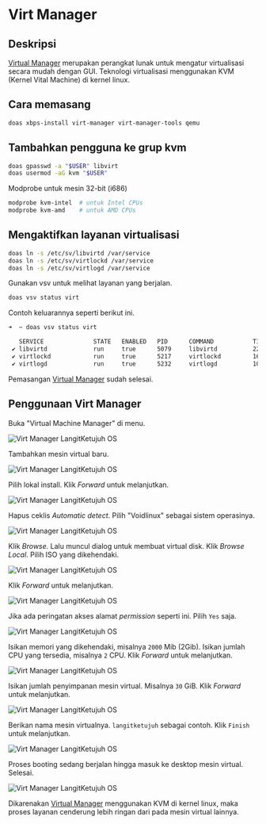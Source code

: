 # Virt Manager

## Deskripsi

[Virtual Manager] merupakan perangkat lunak untuk mengatur virtualisasi secara mudah dengan GUI. Teknologi virtualisasi menggunakan KVM (Kernel Vital Machine) di kernel linux.

## Cara memasang

```sh
doas xbps-install virt-manager virt-manager-tools qemu
```

## Tambahkan pengguna ke grup kvm

```sh
doas gpasswd -a "$USER" libvirt
doas usermod -aG kvm "$USER"
```

Modprobe untuk mesin 32-bit (i686)

```sh
modprobe kvm-intel  # untuk Intel CPUs
modprobe kvm-amd    # untuk AMD CPUs
```

## Mengaktifkan layanan virtualisasi

```sh
doas ln -s /etc/sv/libvirtd /var/service
doas ln -s /etc/sv/virtlockd /var/service
doas ln -s /etc/sv/virtlogd /var/service
```

Gunakan vsv untuk melihat layanan yang berjalan.

```sh
doas vsv status virt
```

Contoh keluarannya seperti berikut ini.

```sh
➜  ~ doas vsv status virt

   SERVICE              STATE   ENABLED   PID      COMMAND           TIME
 ✔ libvirtd             run     true      5079     libvirtd          22 seconds
 ✔ virtlockd            run     true      5217     virtlockd         16 seconds
 ✔ virtlogd             run     true      5232     virtlogd          10 seconds
```

Pemasangan [Virtual Manager] sudah selesai.

## Penggunaan Virt Manager

Buka "Virtual Machine Manager" di menu.

![Virt Manager LangitKetujuh OS](../../media/image/virt-manager-langitketujuh-id-1.webp)

Tambahkan mesin virtual baru.

![Virt Manager LangitKetujuh OS](../../media/image/virt-manager-langitketujuh-id-2.webp)

Pilih lokal install. Klik _Forward_ untuk melanjutkan.

![Virt Manager LangitKetujuh OS](../../media/image/virt-manager-langitketujuh-id-3.webp)

Hapus ceklis _Automatic detect_. Pilih "Voidlinux" sebagai sistem operasinya.

![Virt Manager LangitKetujuh OS](../../media/image/virt-manager-langitketujuh-id-4.webp)

Klik _Browse_. Lalu muncul dialog untuk membuat virtual disk. Klik _Browse Local_. Pilih ISO yang dikehendaki.

![Virt Manager LangitKetujuh OS](../../media/image/virt-manager-langitketujuh-id-5.webp)

Klik _Forward_ untuk melanjutkan.

![Virt Manager LangitKetujuh OS](../../media/image/virt-manager-langitketujuh-id-6.webp)

Jika ada peringatan akses alamat _permission_ seperti ini. Pilih `Yes` saja.

![Virt Manager LangitKetujuh OS](../../media/image/virt-manager-langitketujuh-id-7.webp)

Isikan memori yang dikehendaki, misalnya `2000` Mib (2Gib). Isikan jumlah CPU yang tersedia, misalnya `2` CPU. Klik _Forward_ untuk melanjutkan.

![Virt Manager LangitKetujuh OS](../../media/image/virt-manager-langitketujuh-id-8.webp)

Isikan jumlah penyimpanan mesin virtual. Misalnya `30` GiB. Klik _Forward_ untuk melanjutkan.

![Virt Manager LangitKetujuh OS](../../media/image/virt-manager-langitketujuh-id-9.webp)

Berikan nama mesin virtualnya. `langitketujuh` sebagai contoh. Klik `Finish` untuk melanjutkan.

![Virt Manager LangitKetujuh OS](../../media/image/virt-manager-langitketujuh-id-10.webp)

Proses booting sedang berjalan hingga masuk ke desktop mesin virtual. Selesai.

![Virt Manager LangitKetujuh OS](../../media/image/virt-manager-langitketujuh-id-11.webp)

Dikarenakan [Virtual Manager] menggunakan KVM di kernel linux, maka proses layanan cenderung lebih ringan dari pada mesin virtual lainnya.

[Virtual Manager]:https://virt-manager.org/
